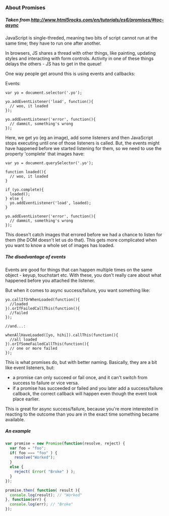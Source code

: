 ### About Promises
##### Taken from http://www.html5rocks.com/en/tutorials/es6/promises/#toc-async

JavaScript is single-threded, meaning two bits of script cannot run at the same time; they have to run one after another.

In browsers, JS shares a thread with other things, like painting, updating styles and interacting with form controls. Activity in one of these things delays the others - JS has to get in the queue!

One way people get around this is using events and callbacks:

Events:
```
var yo = document.selector('.yo');

yo.addEventListener('load', function(){
  // woo, it loaded
});

yo.addEventListener('error', function(){
  // dammit, something's wrong
});
```
Here, we get yo (eg an image), add some listeners and then JavaScript stops executing until one of those listeners is called. But, the events might have happened before we started listening for them, so we need to use the property 'complete' that images have:

```
var yo = document.querySelector('.yo');

function loaded(){
  // woo, it loaded
}

if (yo.complete){
  loaded();
} else {
  yo.addEventListener('load', loaded);
}

yo.addEventListener('error', function(){
  // dammit, something's wrong
});
```

This doesn't catch images that errored before we had a chance to listen for them (the DOM doesn't let us do that). This gets more complicated when you want to know a whole set of images has loaded.

##### The disadvantage of events
Events are good for things that can happen multiple times on the same object - keyup, touchstart etc. With these, you don't really care about what happened before you attached the listener.

But when it comes to async success/failure, you want something like:

```
yo.callIfOrWhenLoaded(function(){
  //loaded
}).orIfFailedCallThis(function(){
  //failed
});

//and...:

whenAllHaveLoaded([yo, hihi]).callThis(function(){
  //all loaded
}).orIfSomeFailedCallThis(function(){
  // one or more failed
});
```

This is what promises do, but with better naming. Basically, they are a bit like event listeners, but:
* a promise can only succeed or fail once, and it can't switch from success to failure or vice versa.
* if a promise has succeeded or failed and you later add a success/failure callback, the correct callback will happen even though the event took place earlier.

This is great for async success/failure, because you're more interested in reacting to the outcome than you are in the exact time something became available.

##### An example
```javascript
var promise = new Promise(function(resolve, reject) {
  var foo = "foo";
  if( foo === "foo" ) { 
    resolve("Worked"); 
  }
  else { 
    reject( Error( "Broke" ) ); 
  }
});

promise.then( function( result ){ 
  console.log(result); // "Worked"
}, function(err) { 
  console.log(err); // "Broke" 
});
```
